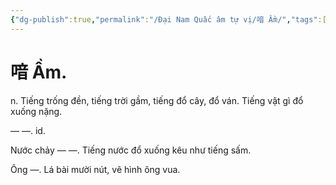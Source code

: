 ```yaml
---
{"dg-publish":true,"permalink":"/Đại Nam Quấc âm tự vị/喑 Ầm/","tags":["âm-tự-vị"],"created":"2025-08-15T14:51:57.848+07:00"}
---
```


# 喑 Ầm.

n. Tiếng trống đền, tiếng trời gầm, tiếng đổ cây, đổ ván. Tiếng vật gì đổ xuống nặng.

— —. id.

Nước chảy — —. Tiếng nước đổ xuống kêu như tiếng sấm.

Ông —. Lá bài mười nút, vẽ hình ông vua.